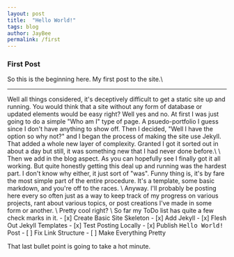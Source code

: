```yaml
---
layout: post
title:  "Hello World!"
tags: blog
author: JayBee
permalink: /first
---
```


### First Post 
So this is the beginning here. My first post to the site.\
<hr>
Well all things considered, it's deceptively difficult to get a static site up and running. You would think that a site without any form of database or updated elements would be easy right? Well yes and no. At first I was just going to do a simple "Who am I" type of page. A psuedo-portfolio I guess since I don't have anything to show off. Then I decided, "Well I have the option so why not?" and I began the process of making the site use Jekyll. That added a whole new layer of complexity. Granted I got it sorted out in about a day but still, it was something new that I had never done before.\
\
Then we add in the blog aspect. As you can hopefully see I finally got it all working. But quite honestly getting this deal up and running was the hardest part. I don't know why either, it just sort of "was". Funny thing is, it's by fare the most simple part of the entire procedure. It's a template, some basic markdown, and you're off to the races.
\
Anyway. I'll probably be posting here every so often just as a way to keep track of my progress on various projects, rant about various topics, or post creations I've made in some form or another.
\
Pretty cool right?
\
So far my ToDo list has quite a few check marks in it. 
- [x] Create Basic Site Skeleton
- [x] Add Jekyll
- [x] Flesh Out Jekyll Templates
- [x] Test  Posting Locally 
- [x] Publish <samp>Hello World!</samp> Post
- [ ] Fix Link Structure
- [ ] Make Everything Pretty

That last bullet point is going to take a hot minute.